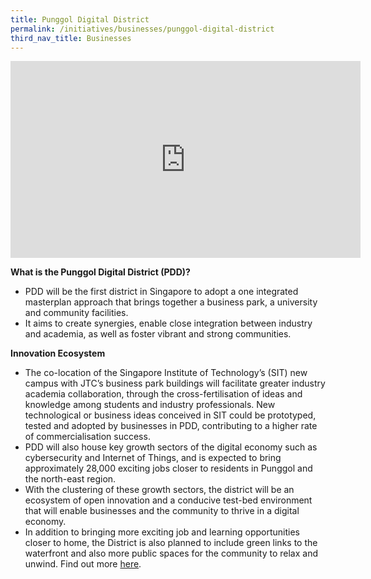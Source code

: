 ```yaml
---
title: Punggol Digital District
permalink: /initiatives/businesses/punggol-digital-district
third_nav_title: Businesses
---
```

<iframe width="560" height="315" src="https://www.youtube.com/embed/3SBpl95qxNU" frameborder="0" allow="accelerometer; autoplay; clipboard-write; encrypted-media; gyroscope; picture-in-picture" allowfullscreen></iframe>


**What is the Punggol Digital District (PDD)?**

-   PDD will be the first district in Singapore to adopt a one integrated masterplan approach that brings together a business park, a university and community facilities.
-   It aims to create synergies, enable close integration between industry and academia, as well as foster vibrant and strong communities.

**Innovation Ecosystem**

-   The co-location of the Singapore Institute of Technology’s (SIT) new campus with JTC’s business park buildings will facilitate greater industry academia collaboration, through the cross-fertilisation of ideas and knowledge among students and industry professionals. New technological or business ideas conceived in SIT could be prototyped, tested and adopted by businesses in PDD, contributing to a higher rate of commercialisation success.
-   PDD will also house key growth sectors of the digital economy such as cybersecurity and Internet of Things, and is expected to bring approximately 28,000 exciting jobs closer to residents in Punggol and the north-east region.
-   With the clustering of these growth sectors, the district will be an ecosystem of open innovation and a conducive test-bed environment that will enable businesses and the community to thrive in a digital economy.
-   In addition to bringing more exciting job and learning opportunities closer to home, the District is also planned to include green links to the waterfront and also more public spaces for the community to relax and unwind. Find out more  [here](http://www.jtc.gov.sg/industrial-land-and-space/Pages/punggol-digital-district.aspx).